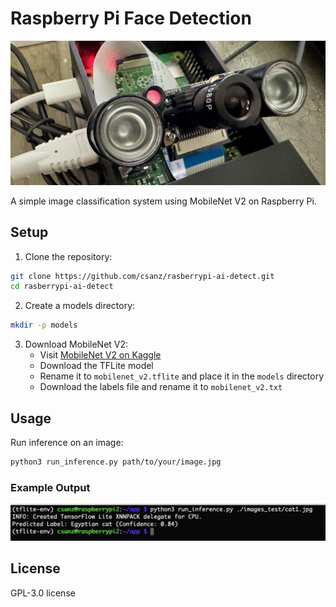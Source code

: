 # Raspberry Pi Face Detection

![Raspberry Pi Face Detection Demo](cover.jpg)

A simple image classification system using MobileNet V2 on Raspberry Pi.

## Setup

1. Clone the repository:

```bash
git clone https://github.com/csanz/rasberrypi-ai-detect.git
cd rasberrypi-ai-detect
```

2. Create a models directory:

```bash
mkdir -p models
```

3. Download MobileNet V2:
   - Visit [MobileNet V2 on Kaggle](https://www.kaggle.com/models/tensorflow/mobilenet-v2)
   - Download the TFLite model
   - Rename it to `mobilenet_v2.tflite` and place it in the `models` directory
   - Download the labels file and rename it to `mobilenet_v2.txt`

## Usage

Run inference on an image:

```bash
python3 run_inference.py path/to/your/image.jpg
```

### Example Output

![Example Output](example/results.png)

## License

GPL-3.0 license 
